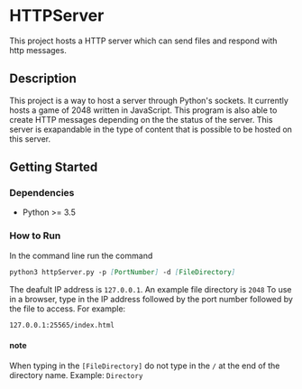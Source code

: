 # HTTPServer
This project hosts a HTTP server which can send files and respond with http messages.

## Description
This project is a way to host a server through Python's sockets. It currently hosts a game of 2048 written in JavaScript.
This program is also able to create HTTP messages depending on the the status of the server. This server is exapandable in the type of content that is possible to be hosted on this server. 

## Getting Started
### Dependencies
* Python >= 3.5

### How to Run
In the command line run the command 
```md 
python3 httpServer.py -p [PortNumber] -d [FileDirectory]
```
The deafult IP address is ``127.0.0.1``.
An example file directory is ``2048``
To use in a browser, type in the IP address followed by the port number followed by the file to access. 
For example: 
```md 
127.0.0.1:25565/index.html
```

#### note
When typing in the ``[FileDirectory]`` do not type in the ``/`` at the end of the directory name.
Example: ``Directory`` 

